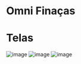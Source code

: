 # Omni Finaças


# Telas
![image](https://github.com/user-attachments/assets/bc64b2f9-4d2f-4cd1-a2e4-b36eeb8a04a7)
![image](https://github.com/user-attachments/assets/fcf5883c-33b1-43b7-a907-8ec30e7e048d)
![image](https://github.com/user-attachments/assets/18eeb42c-5b89-4279-96ad-7bb1ad405211)
